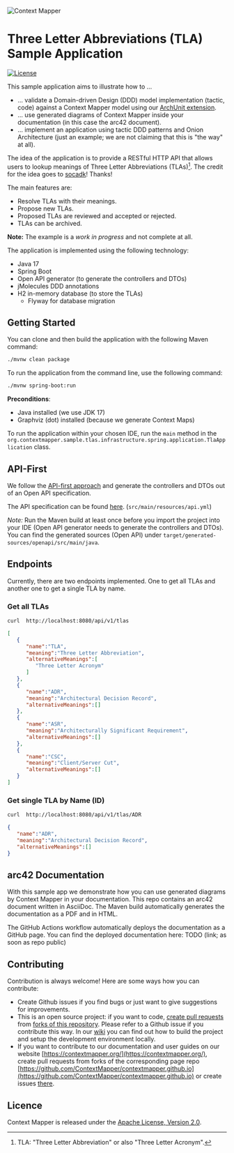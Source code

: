 ![Context Mapper](https://raw.githubusercontent.com/wiki/ContextMapper/context-mapper-dsl/logo/cm-logo-github-small.png)
# Three Letter Abbreviations (TLA) Sample Application
[![License](https://img.shields.io/badge/License-Apache%202.0-blue.svg)](https://opensource.org/licenses/Apache-2.0)

This sample application aims to illustrate how to ...

 * ... validate a Domain-driven Design (DDD) model implementation (tactic, code) against a Context Mapper model using 
   our [ArchUnit extension](https://github.com/ContextMapper/context-mapper-archunit-extension).
 * ... use generated diagrams of Context Mapper inside your documentation (in this case the arc42 document).
 * ... implement an application using tactic DDD patterns and Onion Architecture (just an example; we are not 
   claiming that this is "the way" at all).

The idea of the application is to provide a RESTful HTTP API that allows users to lookup meanings of Three Letter
Abbreviations (TLAs)[^1]. The credit for the idea goes to [socadk](https://github.com/socadk)! Thanks!

[^1]: TLA: "Three Letter Abbreviation" or also "Three Letter Acronym".

The main features are:

 * Resolve TLAs with their meanings.
 * Propose new TLAs.
 * Proposed TLAs are reviewed and accepted or rejected.
 * TLAs can be archived.

**Note:** The example is a _work in progress_ and not complete at all.

The application is implemented using the following technology:

 * Java 17
 * Spring Boot
 * Open API generator (to generate the controllers and DTOs)
 * jMolecules DDD annotations
 * H2 in-memory database (to store the TLAs)
   * Flyway for database migration

## Getting Started
You can clone and then build the application with the following Maven command:

```bash
./mvnw clean package
```

To run the application from the command line, use the following command:

```bash
./mvnw spring-boot:run
```

**Preconditions**:
 * Java installed (we use JDK 17)
 * Graphviz (dot) installed (because we generate Context Maps)

To run the application within your chosen IDE, run the `main` method in the 
`org.contextmapper.sample.tlas.infrastructure.spring.application.TlaApplication` class.

## API-First
We follow the [API-first approach](https://swagger.io/resources/articles/adopting-an-api-first-approach/) and generate
the controllers and DTOs out of an Open API specification.

The API specification can be found [here](https://github.com/ContextMapper/ddd-cm-tla-sample-application/blob/master/src/main/resources/api.yml).
(`src/main/resources/api.yml`)

_Note:_ Run the Maven build at least once before you import the project into your IDE (Open API generator needs to
generate the controllers and DTOs). You can find the generated sources (Open API) under `target/generated-sources/openapi/src/main/java`.

## Endpoints
Currently, there are two endpoints implemented. One to get all TLAs and another one to get a single TLA by name.

### Get all TLAs
```bash
curl  http://localhost:8080/api/v1/tlas
```

```json
[
   {
      "name":"TLA",
      "meaning":"Three Letter Abbreviation",
      "alternativeMeanings":[
         "Three Letter Acronym"
      ]
   },
   {
      "name":"ADR",
      "meaning":"Architectural Decision Record",
      "alternativeMeanings":[]
   },
   {
      "name":"ASR",
      "meaning":"Architecturally Significant Requirement",
      "alternativeMeanings":[]
   },
   {
      "name":"CSC",
      "meaning":"Client/Server Cut",
      "alternativeMeanings":[]
   }
]
```

### Get single TLA by Name (ID)
```bash
curl  http://localhost:8080/api/v1/tlas/ADR
```

```json
{
   "name":"ADR",
   "meaning":"Architectural Decision Record",
   "alternativeMeanings":[]
}
```

## arc42 Documentation
With this sample app we demonstrate how you can use generated diagrams by Context Mapper in your documentation. This
repo contains an arc42 document written in AsciiDoc. The Maven build automatically generates the documentation as a PDF
and in HTML.

The GitHub Actions workflow automatically deploys the documentation as a GitHub page. You can find the deployed 
documentation here: TODO (link; as soon as repo public)

## Contributing
Contribution is always welcome! Here are some ways how you can contribute:
* Create Github issues if you find bugs or just want to give suggestions for improvements.
* This is an open source project: if you want to code, [create pull requests](https://help.github.com/articles/creating-a-pull-request/) from [forks of this repository](https://help.github.com/articles/fork-a-repo/). Please refer to a Github issue if you contribute this way. In our [wiki](https://github.com/ContextMapper/context-mapper-dsl/wiki/IDE-Setup) you can find out how to build the project and setup the development environment locally.
* If you want to contribute to our documentation and user guides on our website [https://contextmapper.org/](https://contextmapper.org/), create pull requests from forks of the corresponding page repo [https://github.com/ContextMapper/contextmapper.github.io](https://github.com/ContextMapper/contextmapper.github.io) or create issues [there](https://github.com/ContextMapper/contextmapper.github.io/issues).

## Licence
Context Mapper is released under the [Apache License, Version 2.0](http://www.apache.org/licenses/LICENSE-2.0).
